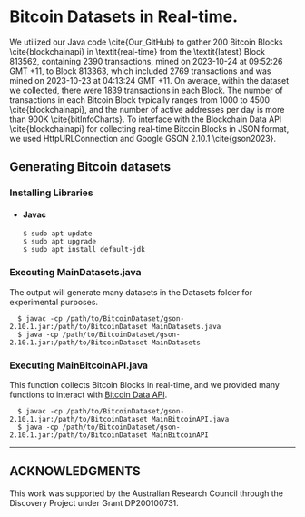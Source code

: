 # Bitcoin Datasets in Real-time.

We utilized our Java code \cite{Our_GitHub} to gather 200 Bitcoin Blocks \cite{blockchainapi} in \textit{real-time} from the \textit{latest} Block 813562, containing 2390 transactions, mined on 2023-10-24 at 09:52:26 GMT +11, to Block 813363, which included 2769 transactions and was mined on 2023-10-23 at 04:13:24 GMT +11. On average, within the dataset we collected, there were 1839 transactions in each Block. The number of transactions in each Bitcoin Block typically ranges from 1000 to 4500 \cite{blockchainapi}, and the number of active addresses per day is more than 900K \cite{bitInfoCharts}. To interface with the Blockchain Data API \cite{blockchainapi} for collecting real-time Bitcoin Blocks in JSON format, we used HttpURLConnection and Google GSON 2.10.1 \cite{gson2023}.

## Generating Bitcoin datasets
### Installing Libraries

- #### Javac
      $ sudo apt update
      $ sudo apt upgrade
      $ sudo apt install default-jdk

### Executing MainDatasets.java
The output will generate many datasets in the Datasets folder for experimental purposes.

      $ javac -cp /path/to/BitcoinDataset/gson-2.10.1.jar:/path/to/BitcoinDataset MainDatasets.java
      $ java -cp /path/to/BitcoinDataset/gson-2.10.1.jar:/path/to/BitcoinDataset MainDatasets

### Executing MainBitcoinAPI.java
This function collects Bitcoin Blocks in real-time, and we provided many functions to interact with [Bitcoin Data API]([https://arxiv.org/abs/2205.05211](https://www.blockchain.com/explorer/api/blockchain_api)).

      $ javac -cp /path/to/BitcoinDataset/gson-2.10.1.jar:/path/to/BitcoinDataset MainBitcoinAPI.java
      $ java -cp /path/to/BitcoinDataset/gson-2.10.1.jar:/path/to/BitcoinDataset MainBitcoinAPI

---
## ACKNOWLEDGMENTS 
This work was supported by the Australian Research Council through the Discovery Project under Grant DP200100731.

